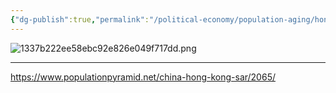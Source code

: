 ```yaml
---
{"dg-publish":true,"permalink":"/political-economy/population-aging/hong-kong/"}
---
```



![1337b222ee58ebc92e826e049f717dd.png](/img/user/1337b222ee58ebc92e826e049f717dd.png)


---
https://www.populationpyramid.net/china-hong-kong-sar/2065/